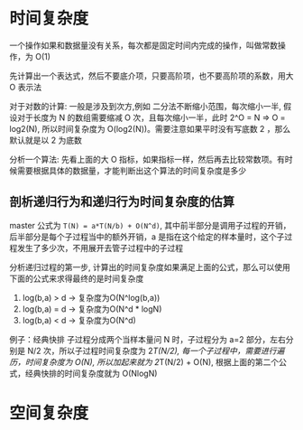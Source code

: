 # 时间复杂度
一个操作如果和数据量没有关系，每次都是固定时间内完成的操作，叫做常数操作，为 O(1)

先计算出一个表达式，然后不要底介项，只要高阶项，也不要高阶项的系数，用大 O 表示法

对于对数的计算: 一般是涉及到次方,例如 二分法不断缩小范围，每次缩小一半, 假设对于长度为 N 的数组需要缩减 O 次，且每次缩小一半，此时 2^O = N => O = log2(N), 所以时间复杂度为 O(log2(N))。需要注意如果平时没有写底数 2 ，那么默认就是以 2 为底数

分析一个算法: 先看上面的大 O 指标，如果指标一样，然后再去比较常数项。有时候需要根据具体的数据量，才能判断出这个算法的时间复杂度是多少

## 剖析递归行为和递归行为时间复杂度的估算

master 公式为 `T(N) = a*T(N/b) + O(N^d)`, 其中前半部分是调用子过程的开销，后半部分是每个子过程当中的额外开销，a 是指在这个给定的样本量时，这个子过程发生了多少次，不用展开去管子过程中的子过程

分析递归过程的第一步, 计算出的时间复杂度如果满足上面的公式，那么可以使用下面的公式来求得最终的是时间复杂度

1. log(b,a) > d -> 复杂度为O(N^log(b,a))
2. log(b,a) = d -> 复杂度为O(N^d * logN)
3. log(b,a) < d -> 复杂度为O(N^d)

例子：经典快排
    子过程分成两个当样本量问 N 时，子过程分为 a=2 部分，左右分别是 N/2 次，所以子过程时间复杂度为 2*T(N/2), 每一个子过程中，需要进行遍历，时间复杂度为 O(N), 所以加起来就为
    2*T(N/2) + O(N), 根据上面的第二个公式，经典快排的时间复杂度就为 O(NlogN)
# 空间复杂度
